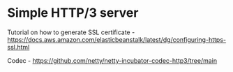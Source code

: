 # Simple HTTP/3 server

Tutorial on how to generate SSL certificate - https://docs.aws.amazon.com/elasticbeanstalk/latest/dg/configuring-https-ssl.html

Codec - https://github.com/netty/netty-incubator-codec-http3/tree/main

